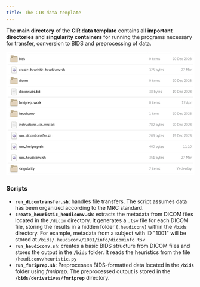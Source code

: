 ```yaml
---
title: The CIR data template
---
```


The **main directory** of the **CIR data template** contains all **important directories** and **singularity containers** for running the programs necessary for transfer, conversion to BIDS and preprocessing of data.

![](../resources/wiki_images/cirtemplate.png)

### Scripts&#x20;

* **`run_dicomtransfer.sh`**: handles file transfers. The script assumes data has been organized according to the MRC standard.
* **`create_heuristic_heudiconv.sh`**: extracts the metadata from DICOM files located in the `/dicom` directory. It generates a `.tsv` file for each DICOM file, storing the results in a hidden folder (`.heudiconv`) within the `/bids` directory. For example, metadata from a subject with ID "1001" will be stored at `/bids/.heudiconv/1001/info/dicominfo.tsv`
* **`run_heudiconv.sh`**: creates a basic BIDS structure from DICOM files and stores the output in the `/bids` folder. It reads the heuristics from the file `/heudiconv/heuristic.py`
* **`run_fmriprep.sh`**: Preprocesses BIDS-formatted data located in the **`/bids`** folder using _fmriprep_. The preprocessed output is stored in the **`/bids/derivatives/fmriprep`** directory.